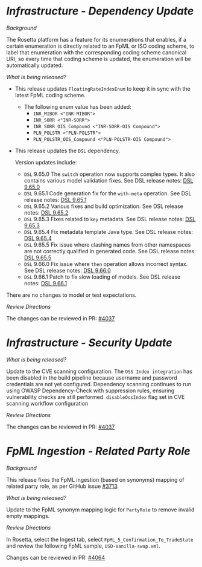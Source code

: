 # _Infrastructure - Dependency Update_

_Background_

The Rosetta platform has a feature for its enumerations that enables, if a certain enumeration is directly related to an FpML or ISO coding scheme, to label that enumeration with the corresponding coding scheme canonical URI, so every time that coding scheme is updated, the enumeration will be automatically updated.

_What is being released?_

- This release updates `FloatingRateIndexEnum` to keep it in sync with the latest FpML coding scheme.
   * The following enum value has been added:
       * `INR_MIBOR <"INR-MIBOR">`
       * `INR_SORR <"INR-SORR">`
       * `INR_SORR_OIS_Compound <"INR-SORR-OIS Compound">`
       * `PLN_POLSTR <"PLN-POLSTR">`
       * `PLN_POLSTR_OIS_Compound <"PLN-POLSTR-OIS Compound">`


- This release updates the `DSL` dependency.

   Version updates include:
   - `DSL` 9.65.0 The `switch` operation now supports complex types. It also contains various model validation fixes. See DSL release notes: [DSL 9.65.0](https://github.com/finos/rune-dsl/releases/tag/9.65.0)
   - `DSL` 9.65.1 Code generation fix for the `with-meta` operation. See DSL release notes: [DSL 9.65.1](https://github.com/finos/rune-dsl/releases/tag/9.65.1)
   - `DSL` 9.65.2 Various fixes and build optimization. See DSL release notes: [DSL 9.65.2](https://github.com/finos/rune-dsl/releases/tag/9.65.2)
   - `DSL` 9.65.3 Fixes related to `key` metadata. See DSL release notes: [DSL 9.65.3](https://github.com/finos/rune-dsl/releases/tag/9.65.3)
   - `DSL` 9.65.4 Fix metadata template Java type. See DSL release notes: [DSL 9.65.4](https://github.com/finos/rune-dsl/releases/tag/9.65.4)
   - `DSL` 9.65.5 Fix issue where clashing names from other namespaces are not correctly qualified in generated code. See DSL release notes: [DSL 9.65.5](https://github.com/finos/rune-dsl/releases/tag/9.65.5)
   - `DSL` 9.66.0 Fix issue where `then` operation allows incorrect syntax. See DSL release notes: [DSL 9.66.0](https://github.com/finos/rune-dsl/releases/tag/9.66.0)
   - `DSL` 9.66.1 Patch to fix slow loading of models. See DSL release notes: [DSL 9.66.1](https://github.com/finos/rune-dsl/releases/tag/9.66.1)

There are no changes to model or test expectations.

_Review Directions_

The changes can be reviewed in PR: [#4037](https://github.com/finos/common-domain-model/pull/4037)

# _Infrastructure - Security Update_

_What is being released?_

Update to the CVE scanning configuration. The `OSS Index integration` has been disabled in the build pipeline because username and password credentials are not yet configured. Dependency scanning continues to run using OWASP Dependency-Check with suppression rules, ensuring vulnerability checks are still performed.
`disableOssIndex` flag set in CVE scanning workflow configuration

_Review Directions_

The changes can be reviewed in PR: [#4037](https://github.com/finos/common-domain-model/pull/4037)

# *FpML Ingestion - Related Party Role*

_Background_

This release fixes the FpML ingestion (based on synonyms) mapping of related party role, as per GitHub issue [#3713](https://github.com/finos/common-domain-model/issues/3713).

_What is being released?_

Update to the FpML synonym mapping logic for `PartyRole` to remove invalid empty mappings.

_Review Directions_

In Rosetta, select the Ingest tab, select `FpML_5_Confirmation_To_TradeState` and review the following FpML sample, `USD-Vanilla-swap.xml`.

Changes can be reviewed in PR: [#4064](https://github.com/finos/common-domain-model/pull/4064)